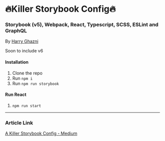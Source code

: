 # 🔥Killer Storybook Config🔥
### Storybook (v5), Webpack, React, Typescript, SCSS, ESLint and GraphQL
By [Harry Ghazni](https://github.com/hghazni)

Soon to include v6

#### Installation

 1. Clone the repo
 2. Run `npm i`
 3. Run `npm run storybook`
 
 #### Run React

 1. `npm run start`
 
 -----

### Article Link
[A Killer Storybook Config - Medium](https://levelup.gitconnected.com/a-killer-storybook-webpack-config-a0fd05dc70a4)
